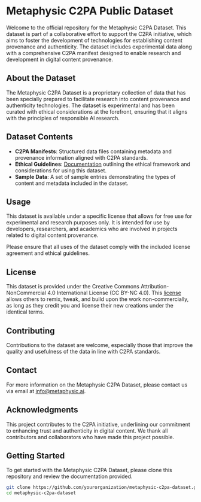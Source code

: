 # Metaphysic C2PA Public Dataset

Welcome to the official repository for the Metaphysic C2PA Dataset. This dataset is part of a collaborative effort to support the C2PA initiative, which aims to foster the development of technologies for establishing content provenance and authenticity. The dataset includes experimental data along with a comprehensive C2PA manifest designed to enable research and development in digital content provenance.

## About the Dataset

The Metaphysic C2PA Dataset is a proprietary collection of data that has been specially prepared to facilitate research into content provenance and authenticity technologies. The dataset is experimental and has been curated with ethical considerations at the forefront, ensuring that it aligns with the principles of responsible AI research.

## Dataset Contents

- **C2PA Manifests**: Structured data files containing metadata and provenance information aligned with C2PA standards.
- **Ethical Guidelines**: [Documentation](https://github.com/Metaphysic-ai/c2pa-public-dataset/tree/main) outlining the ethical framework and considerations for using this dataset.
- **Sample Data**: A set of sample entries demonstrating the types of content and metadata included in the dataset.

## Usage

This dataset is available under a specific license that allows for free use for experimental and research purposes only. It is intended for use by developers, researchers, and academics who are involved in projects related to digital content provenance.

Please ensure that all uses of the dataset comply with the included license agreement and ethical guidelines.

## License

This dataset is provided under the Creative Commons Attribution-NonCommercial 4.0 International License (CC BY-NC 4.0). This [license](https://github.com/Metaphysic-ai/c2pa-public-dataset/blob/main/license.md) allows others to remix, tweak, and build upon the work non-commercially, as long as they credit you and license their new creations under the identical terms.

## Contributing

Contributions to the dataset are welcome, especially those that improve the quality and usefulness of the data in line with C2PA standards. 
## Contact

For more information on the Metaphysic C2PA Dataset, please contact us via email at [info@metaphysic.ai](mailto:info@metaphysic.ai).

## Acknowledgments

This project contributes to the C2PA initiative, underlining our commitment to enhancing trust and authenticity in digital content. We thank all contributors and collaborators who have made this project possible.

## Getting Started

To get started with the Metaphysic C2PA Dataset, please clone this repository and review the documentation provided.

```bash
git clone https://github.com/yourorganization/metaphysic-c2pa-dataset.git
cd metaphysic-c2pa-dataset

